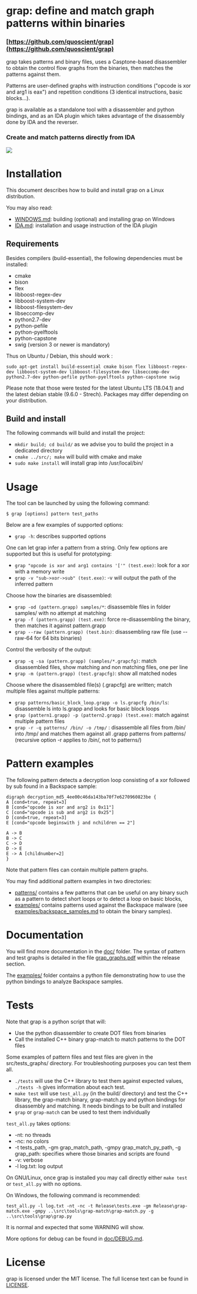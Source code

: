 # grap: define and match graph patterns within binaries
### [https://github.com/quoscient/grap](https://github.com/quoscient/grap)
grap takes patterns and binary files, uses a Casptone-based disassembler to obtain the control flow graphs from the binaries, then matches the patterns against them.

Patterns are user-defined graphs with instruction conditions ("opcode is xor and arg1 is eax") and repetition conditions (3 identical instructions, basic blocks...).

grap is available as a standalone tool with a disassembler and python bindings, and as an IDA plugin which takes advantage of the disassembly done by IDA and the reverser.

### Create and match patterns directly from IDA

![](https://github.com/yaps8/yaps8.github.io/raw/master/grap/figures/ida_demo_v1_2_1.gif)


# Installation
This document describes how to build and install grap on a Linux distribution.

You may also read:

- [WINDOWS.md](WINDOWS.md): building (optional) and installing grap on Windows
- [IDA.md](IDA.md): installation and usage instruction of the IDA plugin

## Requirements
Besides compilers (build-essential), the following dependencies must be installed:

- cmake
- bison
- flex 
- libboost-regex-dev
- libboost-system-dev
- libboost-filesystem-dev
- libseccomp-dev
- python2.7-dev
- python-pefile
- python-pyelftools
- python-capstone
- swig (version 3 or newer is mandatory)

Thus on Ubuntu / Debian, this should work :
```
sudo apt-get install build-essential cmake bison flex libboost-regex-dev libboost-system-dev libboost-filesystem-dev libseccomp-dev python2.7-dev python-pefile python-pyelftools python-capstone swig
```

Please note that those were tested for the latest Ubuntu LTS (18.04.1) and the latest debian stable (9.6.0 - Strech).
Packages may differ depending on your distribution.

## Build and install
The following commands will build and install the project:

- `mkdir build; cd build/` as we advise you to build the project in a dedicated directory
- `cmake ../src/; make` will build with cmake and make
- `sudo make install` will install grap into /usr/local/bin/


# Usage
The tool can be launched by using the following command:

`$ grap [options] pattern test_paths`

Below are a few examples of supported options:

- `grap -h`: describes supported options

One can let grap infer a pattern from a string. Only few options are supported but this is useful for prototyping:

- `grap "opcode is xor and arg1 contains '['" (test.exe)`: look for a xor with a memory write
- `grap -v "sub->xor->sub" (test.exe)`: -v will output the path of the inferred pattern

Choose how the binaries are disassembled:

- `grap -od (pattern.grapp) samples/*`: disassemble files in folder samples/ with no attempt at matching
- `grap -f (pattern.grapp) (test.exe)`: force re-disassembling the binary, then matches it against pattern.grapp
- `grap --raw (pattern.grapp) (test.bin)`: disassembling raw file (use --raw-64 for 64 bits binaries)

Control the verbosity of the output:

- `grap -q -sa (pattern.grapp) (samples/*.grapcfg)`: match disassembled files, show matching and non matching files, one per line
- `grap -m (pattern.grapp) (test.grapcfg)`: show all matched nodes

Choose where the disassembled file(s) (.grapcfg) are written; match multiple files against multiple patterns:

- `grap patterns/basic_block_loop.grapp -o ls.grapcfg /bin/ls`: disassemble ls into ls.grapp and looks for basic block loops
- `grap (pattern1.grapp) -p (pattern2.grapp) (test.exe)`: match against multiple pattern files
- `grap -r -q patterns/ /bin/ -o /tmp/` : disassemble all files from /bin/ into /tmp/ and matches them against all .grapp patterns from patterns/ (recursive option -r applies to /bin/, not to patterns/)

# Pattern examples
The following pattern detects a decryption loop consisting of a xor followed by sub found in a Backspace sample:
```
digraph decryption_md5_4ee00c46da143ba70f7e6270960823be {
A [cond=true, repeat=3]
B [cond="opcode is xor and arg2 is 0x11"]
C [cond="opcode is sub and arg2 is 0x25"]
D [cond=true, repeat=3]
E [cond="opcode beginswith j and nchildren == 2"]

A -> B
B -> C
C -> D
D -> E
E -> A [childnumber=2]
}
```

Note that pattern files can contain multiple pattern graphs.

You may find additional pattern examples in two directories:

- [patterns/](patterns/) contains a few patterns that can be useful on any binary such as a pattern to detect short loops or to detect a loop on basic blocks,
- [examples/](examples/) contains patterns used against the Backspace malware (see [examples/backspace_samples.md](examples/backspace_samples.md) to obtain the binary samples).

# Documentation
You will find more documentation in the [doc/](doc/) folder. The syntax of pattern and test graphs is detailed in the file [grap\_graphs.pdf](https://github.com/quoscient/grap/releases/download/v1.1.0/grap_graphs.pdf) within the release section.

The [examples/](examples/) folder contains a python file demonstrating how to use the python bindings to analyze Backspace samples.

# Tests
Note that grap is a python script that will:

- Use the python disassembler to create DOT files from binaries
- Call the installed C++ binary grap-match to match patterns to the DOT files

Some examples of pattern files and test files are given in the src/tests_graphs/ directory.
For troubleshooting purposes you can test them all.

- `./tests` will use the C++ library to test them against expected values, `./tests -h` gives information about each test.
- `make test` will use `test_all.py` (in the build/ directory) and test the C++ library, the grap-match binary, grap-match.py and python bindings for disassembly and matching. It needs bindings to be built and installed
- `grap` or `grap-match` can be used to test them individually

`test_all.py` takes options:

- -nt: no threads
- -nc: no colors
- -t tests_path, -gm grap_match_path, -gmpy grap_match_py_path, -g grap_path: specifies where those binaries and scripts are found
- -v: verbose
- -l log.txt: log output

On GNU/Linux, once grap is installed you may call directly either `make test` or `test_all.py` with no options.

On Windows, the following command is recommended:
```
test_all.py -l log.txt -nt -nc -t Release\tests.exe -gm Release\grap-match.exe -gmpy ..\src\tools\grap-match\grap-match.py -g ..\src\tools\grap\grap.py
```

It is normal and expected that some WARNING will show.

More options for debug can be found in [doc/DEBUG.md](doc/DEBUG.md).

# License
grap is licensed under the MIT license. The full license text can be found in [LICENSE](LICENSE).
